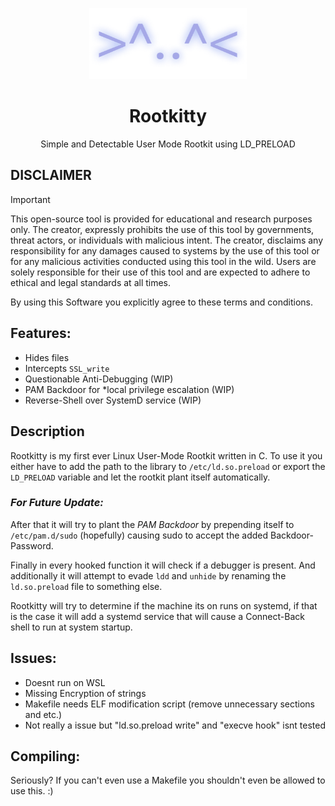 <p align=center>
    <img src=assets/Rootkitty.png width=50%></img>
</p>
<h1 align=center>Rootkitty</h1>
<p align=center>Simple and Detectable User Mode Rootkit using LD_PRELOAD</p>

## **DISCLAIMER**
> [!IMPORTANT]
> This open-source tool is provided for educational and research purposes only. 
> The creator, expressly prohibits the use of this tool by governments, threat actors, or individuals with malicious intent. 
> The creator, disclaims any responsibility for any damages caused to systems by the use of this tool or for any malicious activities conducted using this tool in the wild. 
> Users are solely responsible for their use of this tool and are expected to adhere to ethical and legal standards at all times. 
> 
> By using this Software you explicitly agree to these terms and conditions.

## Features:
- Hides files                                                   
- Intercepts `SSL_write`
- Questionable Anti-Debugging (WIP)
- PAM Backdoor for *local privilege escalation (WIP)
- Reverse-Shell over SystemD service (WIP)

## Description
Rootkitty is my first ever Linux User-Mode Rootkit written in C. 
To use it you either have to add the path to the library to `/etc/ld.so.preload` 
or export the `LD_PRELOAD` variable and let the rootkit plant itself automatically.

### *For Future Update:*
After that it will try to plant the *PAM Backdoor* by prepending itself to `/etc/pam.d/sudo` 
(hopefully) causing sudo to accept the added Backdoor-Password.

Finally in every hooked function it will check if a debugger is present. And additionally
it will attempt to evade `ldd` and `unhide` by renaming the `ld.so.preload` file to something else.

Rootkitty will try to determine if the machine its on runs on systemd, if that is the case 
it will add a systemd service that will cause a Connect-Back shell to run at system startup.

## Issues:
- Doesnt run on WSL
- Missing Encryption of strings
- Makefile needs ELF modification script (remove unnecessary sections and etc.)
- Not really a issue but "ld.so.preload write" and "execve hook" isnt tested

## Compiling:
Seriously? If you can't even use a Makefile you shouldn't even be allowed to use this. :)

